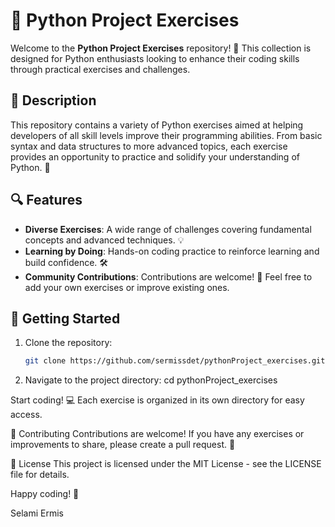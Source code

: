 # 🐍 Python Project Exercises

Welcome to the **Python Project Exercises** repository! 🎉 This collection is designed for Python enthusiasts looking to enhance their coding skills through practical exercises and challenges.

## 📜 Description

This repository contains a variety of Python exercises aimed at helping developers of all skill levels improve their programming abilities. From basic syntax and data structures to more advanced topics, each exercise provides an opportunity to practice and solidify your understanding of Python. 🚀

## 🔍 Features

- **Diverse Exercises**: A wide range of challenges covering fundamental concepts and advanced techniques. 💡
- **Learning by Doing**: Hands-on coding practice to reinforce learning and build confidence. 🛠️
- **Community Contributions**: Contributions are welcome! 🤝 Feel free to add your own exercises or improve existing ones.

## 🚀 Getting Started

1. Clone the repository:
   ```bash
   git clone https://github.com/sermissdet/pythonProject_exercises.git

2. Navigate to the project directory:
cd pythonProject_exercises

Start coding! 💻 Each exercise is organized in its own directory for easy access.

🤗 Contributing
Contributions are welcome! If you have any exercises or improvements to share, please create a pull request. 🌟

📄 License
This project is licensed under the MIT License - see the LICENSE file for details.

Happy coding! 🎈

Selami Ermis



